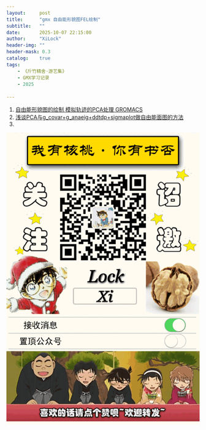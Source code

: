 ```yaml
---
layout:     post
title:      "gmx 自由能形貌图FEL绘制"
subtitle:   ""
date:       2025-10-07 22:15:00
author:     "XiLock"
header-img: ""
header-mask: 0.3
catalog:    true
tags:
    - 《斤竹精舍·游艺集》
    - GMX学习记录
    - 2025

---
```


1. [自由能形貌图的绘制 模拟轨迹的PCA处理 GROMACS](https://zhuanlan.zhihu.com/p/421494858)
1. [浅谈PCA与g_covar+g_anaeig+ddtdp+sigmaplot做自由能面图的方法](http://sobereva.com/73)
1. []()


![](/img/wc-tail.GIF)
